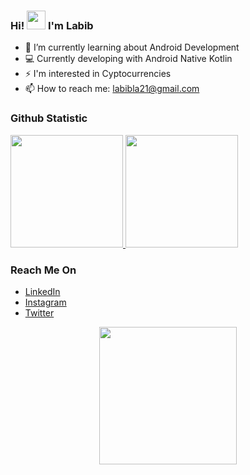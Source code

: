 ### Hi! <img src="https://raw.githubusercontent.com/iampavangandhi/iampavangandhi/master/gifs/Hi.gif" width="30px"> I'm Labib

- 🌱 I’m currently learning about Android Development
- 💻 Currently developing with Android Native Kotlin
- ⚡ I'm interested in Cyptocurrencies 
- 📫 How to reach me: labibla21@gmail.com 

 ### Github Statistic
<p align="left">
<a href="https://github.com/lalabib">
  <img height="180" src="https://github-readme-stats-eight-theta.vercel.app/api?username=lalabib&show_icons=true&theme=algolia&include_all_commits=true&count_private=true"/>
  <img height="180" src="https://github-readme-stats-eight-theta.vercel.app/api/top-langs/?username=lalabib&layout=compact&langs_count=49&theme=algolia"/>
</a>
</p>

### Reach Me On
- <a href="https://linkedin.com/in/labibhiba/">LinkedIn</a>
- <a href="https://instagram.com/labibbh">Instagram</a>
- <a href="https://twitter.com/labibhiba">Twitter</a>

<p align='center'>
 <img height="220" src="https://user-images.githubusercontent.com/57593172/133808392-de59f0d2-7487-4a3c-aa70-51d03b5de7ee.gif"/>
</p>

